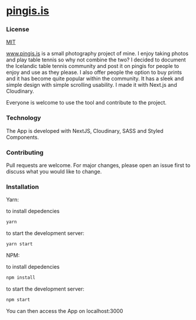 # [pingis.is](https://pingis.is/)

### License
[MIT](https://choosealicense.com/licenses/mit/)


www.pingis.is is a small photography project of mine. I enjoy taking photos and play table tennis so why not combine the two? I decided to document the Icelandic table tennis community and post it on pingis for people to enjoy and use as they please. I also offer people the option to buy prints and it has become quite popular within the community. It has a sleek and simple design with simple scrolling usability. I made it with Next.js and Cloudinary.

Everyone is welcome to use the tool and contribute to the project.

### Technology

The App is developed with NextJS, Cloudinary, SASS and Styled Components.

### Contributing
Pull requests are welcome. For major changes, please open an issue first to discuss what you would like to change.

### Installation

Yarn:

to install depedencies
```bash
yarn
```
to start the development server:
```bash
yarn start
```

NPM:

to install depedencies
```bash
npm install
```
to start the development server:
```bash
npm start
```
You can then access the App on localhost:3000
